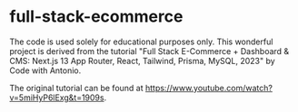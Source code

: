 # full-stack-ecommerce
The code is used solely for educational purposes only. This wonderful project is derived from the tutorial "Full Stack E-Commerce + Dashboard &amp; CMS: Next.js 13 App Router, React, Tailwind, Prisma, MySQL, 2023" by Code with Antonio.

The original tutorial can be found at https://www.youtube.com/watch?v=5miHyP6lExg&t=1909s. 
